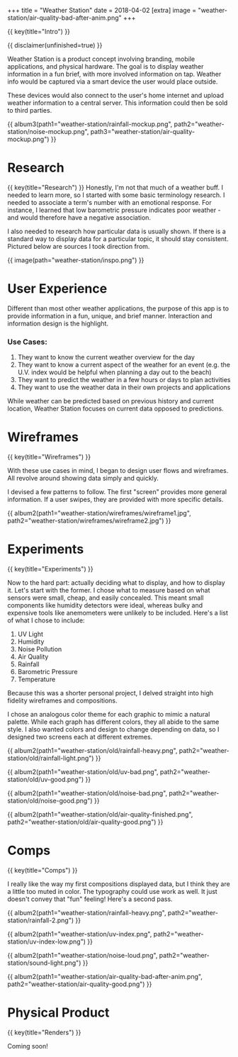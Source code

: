 +++
title = "Weather Station"
date = 2018-04-02
[extra]
image = "weather-station/air-quality-bad-after-anim.png"
+++

{{ key(title="Intro") }}

{{ disclaimer(unfinished=true) }}

Weather Station is a product concept involving branding, mobile applications, and physical hardware.  The goal is to display weather information in a fun brief, with more involved information on tap.  Weather info would be captured via a smart device the user would place outside.

These devices would also connect to the user's home internet and upload weather information to a central server.  This information could then be sold to third parties.

{{ album3(path1="weather-station/rainfall-mockup.png", path2="weather-station/noise-mockup.png", path3="weather-station/air-quality-mockup.png") }}

# Research
{{ key(title="Research") }}
Honestly, I'm not that much of a weather buff.  I needed to learn more, so I started with some basic terminology research.  I needed to associate a term's number with an emotional response.  For instance, I learned that low barometric pressure indicates poor weather - and would therefore have a negative association.  

I also needed to research how particular data is usually shown.  If there is a standard way to display data for a particular topic, it should stay consistent.  Pictured below are sources I took direction from.

{{ image(path="weather-station/inspo.png") }}

# User Experience
Different than most other weather applications, the purpose of this app is to provide information in a fun, unique, and brief manner.  Interaction and information design is the highlight.

### Use Cases:
1. They want to know the current weather overview for the day
2. They want to know a current aspect of the weather for an event (e.g. the U.V. index would be helpful when planning a day out to the beach)
3. They want to predict the weather in a few hours or days to plan activities
4. They want to use the weather data in their own projects and applications

While weather can be predicted based on previous history and current location, Weather Station focuses on current data opposed to predictions. 


# Wireframes
{{ key(title="Wireframes") }}

With these use cases in mind, I began to design user flows and wireframes.  All revolve around showing data simply and quickly.  

I devised a few patterns to follow.  The first "screen" provides more general information.  If a user swipes, they are provided with more specific details.

{{ album2(path1="weather-station/wireframes/wireframe1.jpg", path2="weather-station/wireframes/wireframe2.jpg") }}

# Experiments
{{ key(title="Experiments") }}

Now to the hard part: actually deciding what to display, and how to display it.  Let's start with the former.  I chose what to measure based on what sensors were small, cheap, and easily concealed.  This meant small components like humidity detectors were ideal, whereas bulky and expensive tools like anemometers were unlikely to be included.  Here's a list of what I chose to include:

1. UV Light
2. Humidity
3. Noise Pollution
4. Air Quality
5. Rainfall
6. Barometric Pressure
7. Temperature

Because this was a shorter personal project, I delved straight into high fidelity wireframes and compositions. 

I chose an analogous color theme for each graphic to mimic a natural palette.  While each graph has different colors, they all abide to the same style.  I also wanted colors and design to change depending on data, so I designed two screens each at different extremes.

{{ album2(path1="weather-station/old/rainfall-heavy.png", path2="weather-station/old/rainfall-light.png") }}

{{ album2(path1="weather-station/old/uv-bad.png", path2="weather-station/old/uv-good.png") }}

{{ album2(path1="weather-station/old/noise-bad.png", path2="weather-station/old/noise-good.png") }}

{{ album2(path1="weather-station/old/air-quality-finished.png", path2="weather-station/old/air-quality-good.png") }}

# Comps
{{ key(title="Comps") }}

I really like the way my first compositions displayed data, but I think they are a little too muted in color.  The typography could use work as well.  It just doesn't convey that "fun" feeling!  Here's a second pass.

{{ album2(path1="weather-station/rainfall-heavy.png", path2="weather-station/rainfall-2.png") }}

{{ album2(path1="weather-station/uv-index.png", path2="weather-station/uv-index-low.png") }}

{{ album2(path1="weather-station/noise-loud.png", path2="weather-station/sound-light.png") }}

{{ album2(path1="weather-station/air-quality-bad-after-anim.png", path2="weather-station/air-quality-good.png") }}

# Physical Product
{{ key(title="Renders") }}

Coming soon!